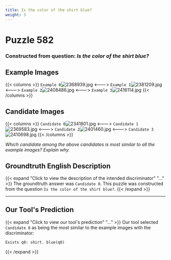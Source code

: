 ```yaml
---
title: Is the color of the shirt blue?
weight: 3
---
```


# Puzzle 582
### Constructed from question: _Is the color of the shirt blue?_


## Example Images
{{< columns >}}
`Example 0`![2368939.jpg](/gqa_images/2368939.jpg)
<--->
`Example 1`![2381209.jpg](/gqa_images/2381209.jpg)
<--->
`Example 2`![2408486.jpg](/gqa_images/2408486.jpg)
<--->
`Example 3`![2416114.jpg](/gqa_images/2416114.jpg)
{{< /columns >}}

## Candidate Images
{{< columns >}}
`Candidate 0`![2341801.jpg](/gqa_images/2341801.jpg)
<--->
`Candidate 1`![2369583.jpg](/gqa_images/2369583.jpg)
<--->
`Candidate 2`![2401460.jpg](/gqa_images/2401460.jpg)
<--->
`Candidate 3`![2410698.jpg](/gqa_images/2410698.jpg)
{{< /columns >}}

*Which candidate among the above candidates is most similar to all the example images? Explain why.*

## Groundtruth English Description

{{< expand "Click to view the description of the intended discriminator" "..." >}}
The groundtruth answer was `Candidate 0`. This puzzle was constructed from the question `Is the color of the shirt blue?`.
{{< /expand >}}

---

## Our Tool's Prediction

{{< expand "Click to view our tool's prediction" "..." >}}
Our tool selected `Candidate 0` as being the most similar to the example images with the discriminator:
```plaintext
Exists q0: shirt. blue(q0)
```
{{< /expand >}}
